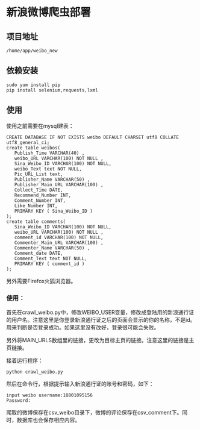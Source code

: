 # 新浪微博爬虫部署
## 项目地址
```
/home/app/weibo_new
```
## 依赖安装
```
sudo yum install pip
pip install selenium,requests,lxml
```
## 使用
使用之前需要在mysql建表：
```
CREATE DATABASE IF NOT EXISTS weibo DEFAULT CHARSET utf8 COLLATE utf8_general_ci;
create table weibos(
   Publish_Time VARCHAR(40) ,
   weibo_URL VARCHAR(100) NOT NULL ,
   Sina_Weibo_ID VARCHAR(100) NOT NULL,
   weibo_Text text NOT NULL,
   Pic_URL_List text,
   Publisher_Name VARCHAR(50) ,
   Publisher_Main_URL VARCHAR(100) ,
   Collect_Time DATE,
   Recommend_Number INT,
   Comment_Number INT,
   Like_Number INT,
   PRIMARY KEY ( Sina_Weibo_ID )
);
create table comments(
   Sina_Weibo_ID VARCHAR(100) NOT NULL,
   weibo_URL VARCHAR(100) NOT NULL ,
   comment_id VARCHAR(100) NOT NULL,
   Commenter_Main_URL VARCHAR(100) ,
   Commenter_Name VARCHAR(50) ,
   Comment_date DATE,
   Comment_Text text NOT NULL,
   PRIMARY KEY ( comment_id )
);
```
另外需要Firefox火狐浏览器。
### 使用：
首先在crawl_weibo.py中，修改WEIBO_USER变量，修改成登陆用的新浪通行证的用户名。注意这里是你登录新浪通行证之后的页面会显示的你的名称，不是id。用来判断是否登录成功。如果这里没有改好，登录很可能会失败。

另外将MAIN_URLS数组里的链接，更改为目标主页的链接。注意这里的链接是主页链接。

接着运行程序：
```
python crawl_weibo.py
```
然后在命令行，根据提示输入新浪通行证的账号和密码，如下：
```
input weibo username:18801095156
Password:
```
爬取的微博保存在csv_weibo目录下，微博的评论保存在csv_comment下。同时，数据库也会保存相应内容。
